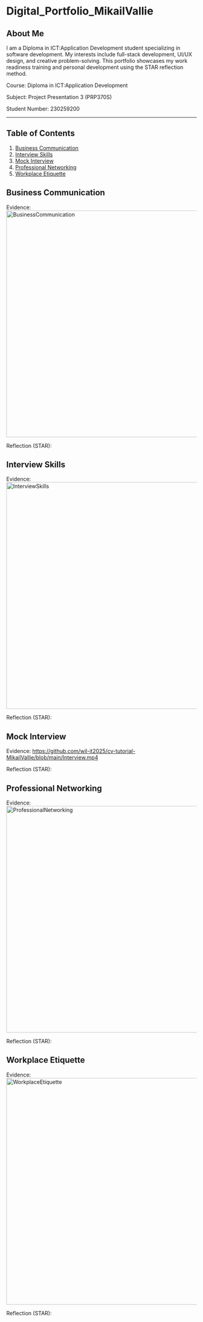 # Digital_Portfolio_MikailVallie

## About Me
I am a Diploma in ICT:Application Development student specializing in software development. My interests include full-stack development, UI/UX design, and creative problem-solving. 
This portfolio showcases my work readiness training and personal development using the STAR reflection method.

Course: Diploma in ICT:Application Development

Subject: Project Presentation 3 (PRP370S)

Student Number: 230259200

---

## Table of Contents
1. [Business Communication](#business-communication)
2. [Interview Skills](#interview-skills)
3. [Mock Interview](#mock-interview)
4. [Professional Networking](#professional-networking)
5. [Workplace Etiquette](#workplace-etiquette)


## Business Communication

Evidence:
<img width="1200" height="600" alt="BusinessCommunication" src="https://github.com/user-attachments/assets/bf688183-03d5-4daf-8389-56da52122ffb" />

Reflection (STAR):

## Interview Skills

Evidence:
<img width="1200" height="600" alt="InterviewSkills" src="https://github.com/user-attachments/assets/e0eadec3-0528-411e-b285-c13eaf8f53d6" />


Reflection (STAR):

## Mock Interview

Evidence:
https://github.com/wil-it2025/cv-tutorial-MikailVallie/blob/main/Interview.mp4

Reflection (STAR):

## Professional Networking

Evidence:
<img width="1200" height="600" alt="ProfessionalNetworking" src="https://github.com/user-attachments/assets/46897394-10cf-4b96-9bbd-f639e01e39dc" />


Reflection (STAR):

## Workplace Etiquette

Evidence:
<img width="1200" height="600" alt="WorkplaceEtiquette" src="https://github.com/user-attachments/assets/a274fd98-0931-4993-a9f2-1044ccaf8e76" />


Reflection (STAR):


